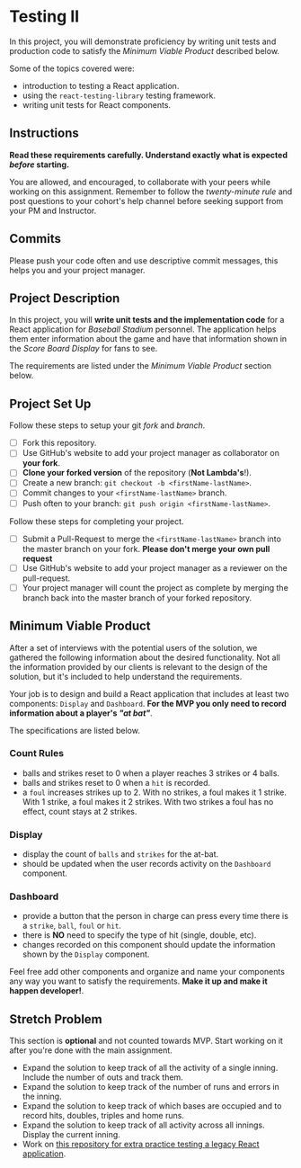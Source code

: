 # Testing II

In this project, you will demonstrate proficiency by writing unit tests and production code to satisfy the _Minimum Viable Product_ described below.

Some of the topics covered were:

- introduction to testing a React application.
- using the `react-testing-library` testing framework.
- writing unit tests for React components.

## Instructions

**Read these requirements carefully. Understand exactly what is expected _before_ starting.**

You are allowed, and encouraged, to collaborate with your peers while working on this assignment. Remember to follow the _twenty-minute rule_ and post questions to your cohort's help channel before seeking support from your PM and Instructor.

## Commits

Please push your code often and use descriptive commit messages, this helps you and your project manager.

## Project Description

In this project, you will **write unit tests and the implementation code** for a React application for _Baseball Stadium_ personnel. The application helps them enter information about the game and have that information shown in the _Score Board Display_ for fans to see.

The requirements are listed under the _Minimum Viable Product_ section below.

## Project Set Up

Follow these steps to setup your git _fork_ and _branch_.

- [ ] Fork this repository.
- [ ] Use GitHub's website to add your project manager as collaborator on **your fork**.
- [ ] **Clone your forked version** of the repository (**Not Lambda's**!).
- [ ] Create a new branch: `git checkout -b <firstName-lastName>`.
- [ ] Commit changes to your `<firstName-lastName>` branch.
- [ ] Push often to your branch: `git push origin <firstName-lastName>`.

Follow these steps for completing your project.

- [ ] Submit a Pull-Request to merge the `<firstName-lastName>` branch into the master branch on your fork. **Please don't merge your own pull request**
- [ ] Use GitHub's website to add your project manager as a reviewer on the pull-request.
- [ ] Your project manager will count the project as complete by merging the branch back into the master branch of your forked repository.

## Minimum Viable Product

After a set of interviews with the potential users of the solution, we gathered the following information about the desired functionality. Not all the information provided by our clients is relevant to the design of the solution, but it's included to help understand the requirements.

Your job is to design and build a React application that includes at least two components: `Display` and `Dashboard`. **For the MVP you only need to record information about a player's _"at bat"_**.

The specifications are listed below.

### Count Rules

- balls and strikes reset to 0 when a player reaches 3 strikes or 4 balls.
- balls and strikes reset to 0 when a `hit` is recorded.
- a `foul` increases strikes up to 2. With no strikes, a foul makes it 1 strike. With 1 strike, a foul makes it 2 strikes. With two strikes a foul has no effect, count stays at 2 strikes.

### Display

- display the count of `balls` and `strikes` for the at-bat.
- should be updated when the user records activity on the `Dashboard` component.

### Dashboard

- provide a button that the person in charge can press every time there is a `strike`, `ball`, `foul` or `hit`.
- there is **NO** need to specify the type of hit (single, double, etc).
- changes recorded on this component should update the information shown by the `Display` component.

Feel free add other components and organize and name your components any way you want to satisfy the requirements. **Make it up and make it happen developer!**.

## Stretch Problem

This section is **optional** and not counted towards MVP. Start working on it after you're done with the main assignment.

- Expand the solution to keep track of all the activity of a single inning. Include the number of outs and track them.
- Expand the solution to keep track of the number of runs and errors in the inning.
- Expand the solution to keep track of which bases are occupied and to record hits, doubles, triples and home runs.
- Expand the solution to keep track of all activity across all innings. Display the current inning.
- Work on [this repository for extra practice testing a legacy React application](https://github.com/LambdaSchool/React-Testing). 